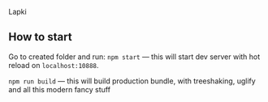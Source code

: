 Lapki

## How to start

Go to created folder and run:
`npm start` — this will start dev server with hot reload on `localhost:10888`.

`npm run build` — this will build production bundle, with treeshaking, uglify and all this modern fancy stuff